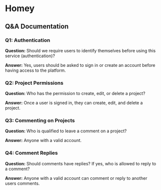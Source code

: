 # Homey

## Q&A Documentation

### Q1: Authentication
**Question:** Should we require users to identify themselves before using this service (authentication)?

**Answer:** Yes, users should be asked to sign in or create an account before having access to the platform.

### Q2: Project Permissions
**Question:** Who has the permission to create, edit, or delete a project?

**Answer:** Once a user is signed in, they can create, edit, and delete a project.

### Q3: Commenting on Projects
**Question:** Who is qualified to leave a comment on a project?

**Answer:** Anyone with a valid account.

### Q4: Comment Replies
**Question:** Should comments have replies? If yes, who is allowed to reply to a comment?

**Answer:** Anyone with a valid account can comment or reply to another users comments.

